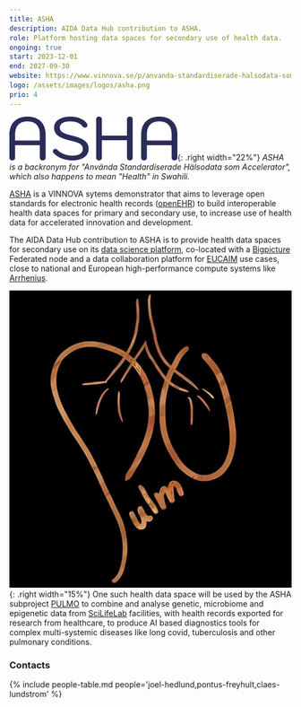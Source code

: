 ```yaml
---
title: ASHA
description: AIDA Data Hub contribution to ASHA.
role: Platform hosting data spaces for secondary use of health data.
ongoing: true
start: 2023-12-01
end: 2027-09-30
website: https://www.vinnova.se/p/anvanda-standardiserade-halsodata-som-accelerator-for-att-starka-innovation-och-framtidens-halso--och-sjukvard/
logo: /assets/images/logos/asha.png
prio: 4
---
```

![ASHA logo](/assets/images/logos/asha.png){: .right width="22%"}
*ASHA is a backronym for "Använda Standardiserade Hälsodata som Accelerator", which also happens to mean "Health" in Swahili.*

[ASHA](https://www.vinnova.se/p/anvanda-standardiserade-halsodata-som-accelerator-for-att-starka-innovation-och-framtidens-halso--och-sjukvard/)
is a VINNOVA sytems demonstrator that aims to leverage open standards for
electronic health records ([openEHR](https://openehr.org/)) to build
interoperable health data spaces for primary and secondary use, to increase use
of health data for accelerated innovation and development.

The AIDA Data Hub contribution to ASHA is to provide health data spaces for
secondary use on its [data science platform](../../../data-science-platform),
co-located with a [Bigpicture](../bigpicture) Federated node and a data
collaboration platform for [EUCAIM](../eucaim) use cases, close to national and
European high-performance compute systems like [Arrhenius](../arrhenius).

![PULMO logo](/assets/images/logos/pulmo-logo.jpg){: .right width="15%"}
One such health data space will be used by the ASHA subproject
[PULMO](https://liu.se/forskning/forstarkning-av-immunforsvaret-for-att-forebygga-tuberkulos/pulmo)
to combine and analyse genetic, microbiome and epigenetic data from
[SciLifeLab](https://scilifelab.se) facilities, with health records exported for
research from healthcare, to produce AI based diagnostics tools for complex
multi-systemic diseases like long covid, tuberculosis and other pulmonary
conditions.

### Contacts
{% include people-table.md people='joel-hedlund,pontus-freyhult,claes-lundstrom' %}
